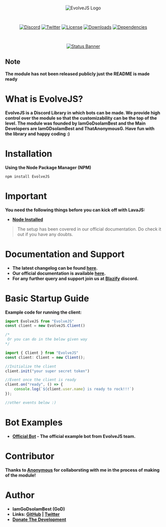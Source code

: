 <div align="center">
  <br />
  <p>
   <img src="https://cdn.discordapp.com/avatars/719482391223205918/045ef202ee95380e8e13acab5d3f9d91.webp?size=2048" alt="EvolveJS Logo" />
  </p>
  <br />
  <p>
<a href="https://discord.gg/UDuBXKW"><img src="https://discordapp.com/api/guilds/714874374070599720/widget.png?style=shield" alt="Discord" /></a>
    <a href="https://twitter.com/ABlazify"><img src="https://img.shields.io/twitter/follow/ABlazify?label=Follow&style=social" alt="Twitter" /></a>
    <a href="https://github.com/EvolveJS/EvolveJS/blob/master/LICENSE"><img src="https://img.shields.io/npm/l/EvolveJS" alt="License" /></a>
    <a href="https://npmjs.com/package/EvolveJS"><img src="https://img.shields.io/npm/dt/EvolveJS" alt="Downloads" /></a>
    <a href="https://david-dm.org/EvolveJS/EvolveJS"><img src="https://img.shields.io/david/EvolveJS/EvolveJS" alt="Dependencies" /></a>
  </p>
  <br />
  <p>
    <a href="https://nodei.co/npm/EvolveJS/"><img src="https://nodei.co/npm/EvolveJS.png?downloads=true&stars=true" alt="Status Banner"></a>
  </p>
</div>


## Note
**The module has not been released publicly just the README is made ready**

# What is EvolveJS?
**EvolveJS is a Discord Library in which bots can be made. We provide high control over the module so that the customizability can be the top of the level.
The module was founded by IamGoDsoIamBest and the Main Developers are IamGDsoIamBest and ThatAnonymousG. Have fun with the library and happy coding :)**

# Installation

**Using the Node Package Manager (NPM)**

```shell script
npm install EvolveJS
```

# Important

**You need the following things before you can kick off with LavaJS:**

- [**Node Installed**](https://www.nodejs.org)

> The setup has been covered in our official documentation. Do check it out if you have any doubts.

# Documentation and Support

- **The latest changelog can be found [here](#).**
- **Our official documentation is available [here](#).**
- **For any further query and support join us at [Blazify](https://discord.gg/PpaaCJK) discord.**

# Basic Startup Guide

**Example code for running the client:**

```ts
import EvolveJS from "EvolveJS"
const client = new EvolveJS.Client()

/*
 Or you can do in the below given way
*/

import { Client } from "EvolveJS"
const client: Client = new Client();

//Initialize the client
client.init("your super secret token")

//Event once the client is ready
client.on("ready", () => {
    console.log(`${client.user.name} is ready to rock!!!`)
});

//other events below :)
```

# Bot Examples

- **[Official Bot](https://github.com/EvolveJS/EvolveJS/tree/master/TestBot) - The official example bot from EvolveJS team.**


# Contributor

**Thanks to [Anonymous](https://github.com/ThatAnonymousG) for collaborsting with me in the process of making of the module!**

# Author

- **IamGoDsoIamBest (GoD)**
- **Links: [GitHub](https://github.com/EvolveJS) | [Twitter](https://twitter.com/ABlazify)**
- [**Donate The Development**](https://paypal.me/roahgaming)
